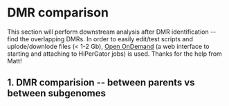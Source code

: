 # DMR comparison
This section will perform downstream analysis after DMR identification -- find the overlapping DMRs. In order to easily edit/test scripts and uplode/downlode files (< 1-2 Gb), [Open OnDemand](https://help.rc.ufl.edu/doc/Open_OnDemand) (a web interface to starting and attaching to HiPerGator jobs) is used. Thanks for the help from Matt!

## 1. DMR comparision -- between parents vs between subgenomes

